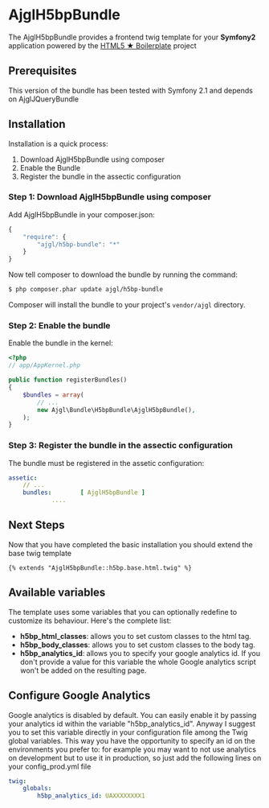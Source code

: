 AjglH5bpBundle
==============

The AjglH5bpBundle provides a frontend twig template for your **Symfony2**
application powered by the [HTML5 ★ Boilerplate](http://html5boilerplate.com/)
project

## Prerequisites

This version of the bundle has been tested with Symfony 2.1 and depends on
AjglJQueryBundle


## Installation

Installation is a quick process:

1. Download AjglH5bpBundle using composer
2. Enable the Bundle
3. Register the bundle in the assectic configuration

### Step 1: Download AjglH5bpBundle using composer

Add AjglH5bpBundle in your composer.json:

```js
{
    "require": {
        "ajgl/h5bp-bundle": "*"
    }
}
```

Now tell composer to download the bundle by running the command:

``` bash
$ php composer.phar update ajgl/h5bp-bundle
```

Composer will install the bundle to your project's `vendor/ajgl` directory.

### Step 2: Enable the bundle

Enable the bundle in the kernel:

``` php
<?php
// app/AppKernel.php

public function registerBundles()
{
    $bundles = array(
        // ...
        new Ajgl\Bundle\H5bpBundle\AjglH5bpBundle(),
    );
}
```

### Step 3: Register the bundle in the assectic configuration

The bundle must be registered in the assetic configuration:

``` yaml
assetic:
    // ...
    bundles:        [ AjglH5bpBundle ]
            ....
```

Next Steps
----------

Now that you have completed the basic installation you should extend
the base twig template
```
{% extends "AjglH5bpBundle::h5bp.base.html.twig" %}
```

Available variables
-------------------
The template uses some variables that you can optionally redefine to customize its behaviour. Here's the complete list:

 - **h5bp_html_classes**: allows you to set custom classes to the html tag.
 - **h5bp_body_classes**: allows you to set custom classes to the body tag.
 - **h5bp_analytics_id**: allows you to specify your google analytics id. If you don't provide a value for this variable the whole Google analytics script won't be added on the resulting page.


Configure Google Analytics
--------------------------
Google analytics is disabled by default. You can easily enable it
by passing your analytics id within the variable "h5bp_analytics_id".
Anyway I suggest you to set this variable directly in your configuration
file among the Twig global variables. This way you have the opportunity
to specify an id on the environments you prefer to: for example you may
want to not use analytics on development but to use it in production,
so just add the following lines on your config_prod.yml file
```yaml
twig:
    globals:
        h5bp_analytics_id: UAXXXXXXXX1
```
